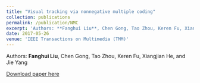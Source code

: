 ```yaml
---
title: "Visual tracking via nonnegative multiple coding"
collection: publications
permalink: /publication/NMC
excerpt: 'Authors: **Fanghui Liu**, Chen Gong, Tao Zhou, Keren Fu, Xiangjian He, and Jie Yang'
date: 2017-05-26
venue: 'IEEE Transactions on Multimedia (TMM)'
---
```

Authors: **Fanghui Liu**, Chen Gong, Tao Zhou, Keren Fu, Xiangjian He, and Jie Yang

[Download paper here](http://sgre.github.io/files/NMC.pdf)


